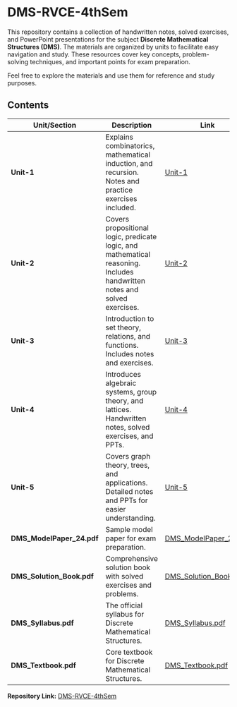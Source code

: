 # DMS-RVCE-4thSem

This repository contains a collection of handwritten notes, solved exercises, and PowerPoint presentations for the subject **Discrete Mathematical Structures (DMS)**. The materials are organized by units to facilitate easy navigation and study. These resources cover key concepts, problem-solving techniques, and important points for exam preparation.

Feel free to explore the materials and use them for reference and study purposes.

## Contents

| Unit/Section            | Description                                                                 | Link                                                                 |
|-------------------------|-----------------------------------------------------------------------------|----------------------------------------------------------------------|
| **Unit-1**              | Explains combinatorics, mathematical induction, and recursion. Notes and practice exercises included. | [Unit-1](https://github.com/AmulyaSKumar/DMS-RVCE-4thSem/tree/main/Unit-1) |
| **Unit-2**              | Covers propositional logic, predicate logic, and mathematical reasoning. Includes handwritten notes and solved exercises. | [Unit-2](https://github.com/AmulyaSKumar/DMS-RVCE-4thSem/tree/main/Unit-2) |
| **Unit-3**              | Introduction to set theory, relations, and functions. Includes notes and exercises. | [Unit-3](https://github.com/AmulyaSKumar/DMS-RVCE-4thSem/tree/main/Unit-3) |
| **Unit-4**              | Introduces algebraic systems, group theory, and lattices. Handwritten notes, solved exercises, and PPTs. | [Unit-4](https://github.com/AmulyaSKumar/DMS-RVCE-4thSem/tree/main/Unit-4) |
| **Unit-5**              | Covers graph theory, trees, and applications. Detailed notes and PPTs for easier understanding. | [Unit-5](https://github.com/AmulyaSKumar/DMS-RVCE-4thSem/tree/main/Unit-5) |
| **DMS_ModelPaper_24.pdf** | Sample model paper for exam preparation.                                     | [DMS_ModelPaper_24.pdf](https://github.com/AmulyaSKumar/DMS-RVCE-4thSem/blob/main/DMS_ModelPaper_24.pdf) |
| **DMS_Solution_Book.pdf** | Comprehensive solution book with solved exercises and problems.              | [DMS_Solution_Book.pdf](https://github.com/AmulyaSKumar/DMS-RVCE-4thSem/blob/main/DMS_Solution_Book.pdf) |
| **DMS_Syllabus.pdf**    | The official syllabus for Discrete Mathematical Structures.                   | [DMS_Syllabus.pdf](https://github.com/AmulyaSKumar/DMS-RVCE-4thSem/blob/main/DMS_Syllabus.pdf) |
| **DMS_Textbook.pdf**    | Core textbook for Discrete Mathematical Structures.                           | [DMS_Textbook.pdf](https://github.com/AmulyaSKumar/DMS-RVCE-4thSem/blob/main/DMS_Textbook.pdf) |



**Repository Link:** [DMS-RVCE-4thSem](https://github.com/AmulyaSKumar/DMS-RVCE-4thSem/tree/main)
